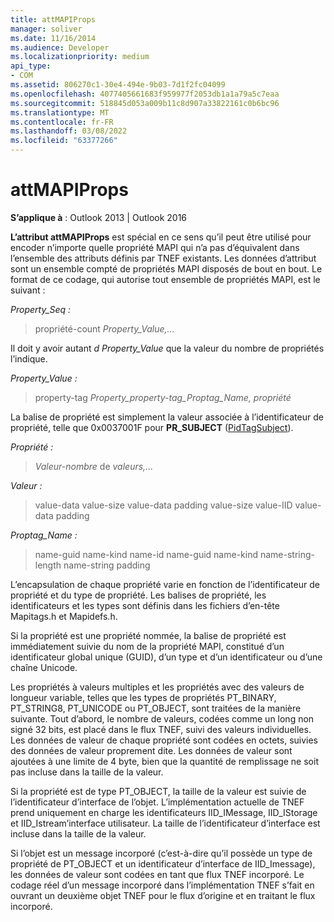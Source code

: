 ```yaml
---
title: attMAPIProps
manager: soliver
ms.date: 11/16/2014
ms.audience: Developer
ms.localizationpriority: medium
api_type:
- COM
ms.assetid: 806270c1-30e4-494e-9b03-7d1f2fc04099
ms.openlocfilehash: 4077405661683f959977f2053db1a1a79a5c7eaa
ms.sourcegitcommit: 518845d053a009b11c8d907a33822161c0b6bc96
ms.translationtype: MT
ms.contentlocale: fr-FR
ms.lasthandoff: 03/08/2022
ms.locfileid: "63377266"
---
```

# <a name="attmapiprops"></a>attMAPIProps

**S’applique à** : Outlook 2013 | Outlook 2016
  
**L’attribut attMAPIProps** est spécial en ce sens qu’il peut être utilisé pour encoder n’importe quelle propriété MAPI qui n’a pas d’équivalent dans l’ensemble des attributs définis par TNEF existants. Les données d’attribut sont un ensemble compté de propriétés MAPI disposés de bout en bout. Le format de ce codage, qui autorise tout ensemble de propriétés MAPI, est le suivant :  
  
 _Property_Seq :_
  
> propriété-count _Property_Value,..._

Il doit y avoir autant _d Property_Value_ que la valeur du nombre de propriétés l’indique.
  
 _Property_Value :_
  
> property-tag _Property_property-tag_Proptag_Name, propriété_

La balise de propriété est simplement la valeur associée à l’identificateur de propriété, telle que 0x0037001F pour **PR_SUBJECT** ([PidTagSubject](pidtagsubject-canonical-property.md)).
  
 _Propriété :_
  
> _Valeur-nombre_ de _valeurs,..._

 _Valeur :_
  
> value-data value-size value-data padding value-size value-IID value-data padding

 _Proptag_Name :_
  
> name-guid name-kind name-id name-guid name-kind name-string-length name-string padding

L’encapsulation de chaque propriété varie en fonction de l’identificateur de propriété et du type de propriété. Les balises de propriété, les identificateurs et les types sont définis dans les fichiers d’en-tête Mapitags.h et Mapidefs.h.
  
Si la propriété est une propriété nommée, la balise de propriété est immédiatement suivie du nom de la propriété MAPI, constitué d’un identificateur global unique (GUID), d’un type et d’un identificateur ou d’une chaîne Unicode.
  
Les propriétés à valeurs multiples et les propriétés avec des valeurs de longueur variable, telles que les types de propriétés PT_BINARY, PT_STRING8, PT_UNICODE ou PT_OBJECT, sont traitées de la manière suivante. Tout d’abord, le nombre de valeurs, codées comme un long non signé 32 bits, est placé dans le flux TNEF, suivi des valeurs individuelles. Les données de valeur de chaque propriété sont codées en octets, suivies des données de valeur proprement dite. Les données de valeur sont ajoutées à une limite de 4 byte, bien que la quantité de remplissage ne soit pas incluse dans la taille de la valeur.
  
Si la propriété est de type PT_OBJECT, la taille de la valeur est suivie de l’identificateur d’interface de l’objet. L’implémentation actuelle de TNEF prend uniquement en charge les identificateurs IID_IMessage, IID_IStorage et IID_Istream’interface utilisateur. La taille de l’identificateur d’interface est incluse dans la taille de la valeur.
  
Si l’objet est un message incorporé (c’est-à-dire qu’il possède un type de propriété de PT_OBJECT et un identificateur d’interface de IID_Imessage), les données de valeur sont codées en tant que flux TNEF incorporé. Le codage réel d’un message incorporé dans l’implémentation TNEF s’fait en ouvrant un deuxième objet TNEF pour le flux d’origine et en traitant le flux incorporé.
  